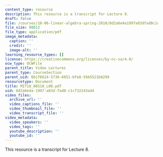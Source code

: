 ```yaml
---
content_type: resource
description: This resource is a transcript for Lecture 8.
draft: false
file: /courses/18-06-linear-algebra-spring-2010/8d2a6e4a1997a83dfad0c1cf32243ad4_MIT18_06S10_L08.pdf
file_size: 90012
file_type: application/pdf
image_metadata:
  caption: ''
  credit: ''
  image-alt: ''
learning_resource_types: []
license: https://creativecommons.org/licenses/by-nc-sa/4.0/
ocw_type: OCWFile
parent_title: Video Lectures
parent_type: CourseSection
parent_uid: 6b1f6624-5736-6951-bfe8-5945521b0299
resourcetype: Document
title: MIT18_06S10_L08.pdf
uid: 8d2a6e4a-1997-a83d-fad0-c1cf32243ad4
video_files:
  archive_url: ''
  video_captions_file: ''
  video_thumbnail_file: ''
  video_transcript_file: ''
video_metadata:
  video_speakers: ''
  video_tags: ''
  youtube_description: ''
  youtube_id: ''
---
```

This resource is a transcript for Lecture 8.